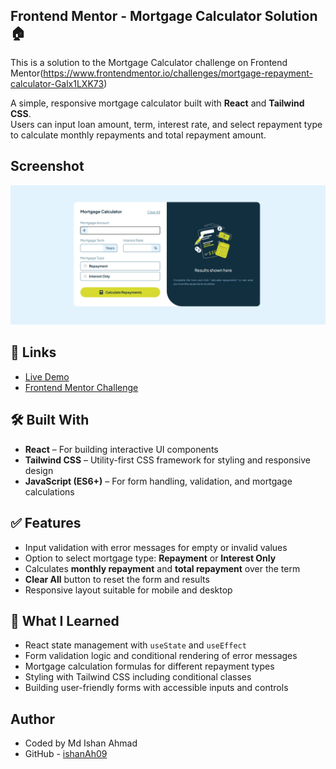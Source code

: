 ## Frontend Mentor - Mortgage Calculator Solution 🏠

This is a solution to the Mortgage Calculator challenge on Frontend Mentor(https://www.frontendmentor.io/challenges/mortgage-repayment-calculator-Galx1LXK73)

A simple, responsive mortgage calculator built with **React** and **Tailwind CSS**.  
Users can input loan amount, term, interest rate, and select repayment type to calculate monthly repayments and total repayment amount.

## Screenshot

![Mortgage repayment calculator](./screenshot.png)

## 🔗 Links

- [Live Demo]()
- [Frontend Mentor Challenge](https://www.frontendmentor.io/challenges/mortgage-repayment-calculator-Galx1LXK73)

## 🛠️ Built With

- **React** – For building interactive UI components
- **Tailwind CSS** – Utility-first CSS framework for styling and responsive design
- **JavaScript (ES6+)** – For form handling, validation, and mortgage calculations

## ✅ Features

- Input validation with error messages for empty or invalid values
- Option to select mortgage type: **Repayment** or **Interest Only**
- Calculates **monthly repayment** and **total repayment** over the term
- **Clear All** button to reset the form and results
- Responsive layout suitable for mobile and desktop

## 🧠 What I Learned

- React state management with `useState` and `useEffect`
- Form validation logic and conditional rendering of error messages
- Mortgage calculation formulas for different repayment types
- Styling with Tailwind CSS including conditional classes
- Building user-friendly forms with accessible inputs and controls

## Author

- Coded by Md Ishan Ahmad
- GitHub - [ishanAh09](https://github.com/ishanah09)
